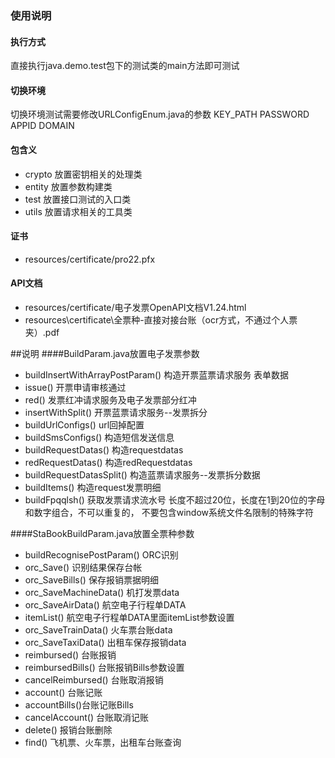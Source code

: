 ### 使用说明

#### 执行方式
直接执行java.demo.test包下的测试类的main方法即可测试

#### 切换环境
切换环境测试需要修改URLConfigEnum.java的参数 KEY_PATH PASSWORD APPID DOMAIN

#### 包含义
- crypto 放置密钥相关的处理类
- entity 放置参数构建类
- test 放置接口测试的入口类
- utils 放置请求相关的工具类

#### 证书
- resources/certificate/pro22.pfx

#### API文档
- resources/certificate/电子发票OpenAPI文档V1.24.html
- resources\certificate\全票种-直接对接台账（ocr方式，不通过个人票夹）.pdf

##说明
####BuildParam.java放置电子发票参数
- buildInsertWithArrayPostParam() 构造开票蓝票请求服务 表单数据
- issue() 开票申请审核通过
- red() 发票红冲请求服务及电子发票部分红冲
- insertWithSplit()   开票蓝票请求服务--发票拆分
- buildUrlConfigs()  url回掉配置
- buildSmsConfigs()  构造短信发送信息
- buildRequestDatas() 构造requestdatas
-  redRequestDatas()  构造redRequestdatas
- buildRequestDatasSplit()  构造蓝票请求服务--发票拆分数据
-  buildItems() 构造request发票明细
- buildFpqqlsh() 获取发票请求流水号
长度不超过20位，长度在1到20位的字母和数字组合，不可以重复的，
不要包含window系统文件名限制的特殊字符


####StaBookBuildParam.java放置全票种参数
- buildRecognisePostParam()  ORC识别
-  orc_Save() 识别结果保存台帐
- orc_SaveBills() 保存报销票据明细
- orc_SaveMachineData() 机打发票data
- orc_SaveAirData() 航空电子行程单DATA
- itemList() 航空电子行程单DATA里面itemList参数设置
- orc_SaveTrainData() 火车票台账data
- orc_SaveTaxiData() 出租车保存报销data
- reimbursed() 台账报销
-  reimbursedBills() 台账报销Bills参数设置
- cancelReimbursed() 台账取消报销
- account() 台账记账
- accountBills()台账记账Bills
- cancelAccount() 台账取消记账
- delete() 报销台账删除
- find()   飞机票、火车票，出租车台账查询
